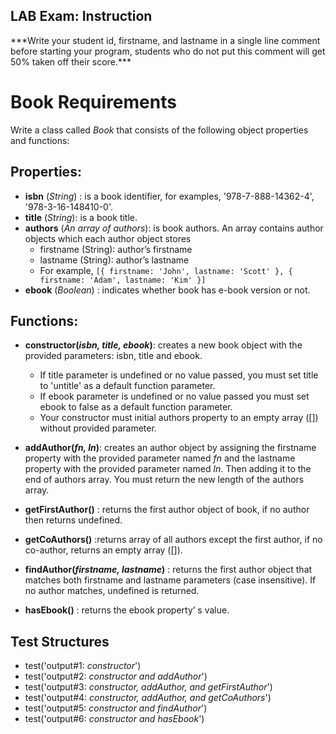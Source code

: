 ## LAB Exam: Instruction

\*\*\*Write your student id, firstname, and lastname in a single line comment before starting your program, students who do not put this comment will get 50% taken off their score.\*\*\*

# Book Requirements

Write a class called _Book_ that consists of the following object properties and functions:

## Properties:

- **isbn** (_String_) : is a book identifier, for examples, '978-7-888-14362-4', '978-3-16-148410-0'.
- **title** (_String_): is a book title.
- **authors** (_An array of authors_): is book authors. An array contains author objects which each author object stores
  - firstname (String): author’s firstname
  - lastname (String): author’s lastname
  - For example,
    `[{ firstname: 'John', lastname: 'Scott' }, { firstname: 'Adam', lastname: 'Kim' }]`
- **ebook** (_Boolean_) : indicates whether book has e-book version or not.

## Functions:

- **constructor(_isbn, title, ebook_)**: creates a new book object with the provided parameters: isbn, title and ebook.

  - If title parameter is undefined or no value passed, you must set title to 'untitle' as a default function parameter.
  - If ebook parameter is undefined or no value passed you must set ebook to false as a default function parameter.
  - Your constructor must initial authors property to an empty array ([]) without provided parameter.

- **addAuthor(_fn, ln_)**: creates an author object by assigning the firstname property with the provided parameter named _fn_ and
  the lastname property with the provided parameter named _ln_. Then adding it to the end of authors array. You must return the new length of the authors array.

- **getFirstAuthor()** : returns the first author object of book, if no author then returns undefined.

- **getCoAuthors()** :returns array of all authors except the first author, if no co-author, returns an empty array ([]).
- **findAuthor(_firstname, lastname_)** : returns the first author object that matches both firstname and lastname parameters (case insensitive). If no author matches, undefined is returned.

- **hasEbook()** : returns the ebook property’ s value.

## Test Structures

- test('output#1: _constructor_')
- test('output#2: _constructor and addAuthor_')
- test('output#3: _constructor, addAuthor, and getFirstAuthor_')
- test('output#4: _constructor, addAuthor, and getCoAuthors_')
- test('output#5: _constructor and findAuthor_')
- test('output#6: _constructor and hasEbook_')
